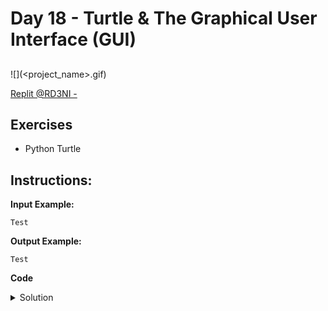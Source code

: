 # Day 18 - Turtle & The Graphical User Interface (GUI)
## <Project Name>

![](<project_name>.gif)

[Replit @RD3NI - <Project Name>](https://replit.com/@RD3NI/<project-name>)


## Exercises
- Python Turtle
  
  
  
**Instructions:**
- 

**Input Example:**
```
Test
```

**Output Example:**
```
Test
```

**Code**
<details><summary>Solution</summary>
<p>

```Python
  print("test")
```

</p>
</details>

#
